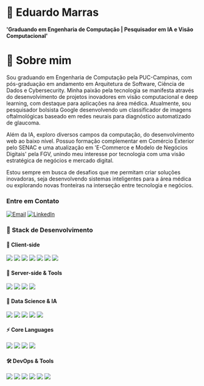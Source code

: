 # 🤖 Eduardo Marras 

**'Graduando em Engenharia de Computação | Pesquisador em IA e Visão Computacional'**

# 🚀 Sobre mim

Sou graduando em Engenharia de Computação pela PUC-Campinas, com pós-graduação em andamento em Arquitetura de Software, Ciência de Dados e Cybersecurity. Minha paixão pela tecnologia se manifesta através do desenvolvimento de projetos inovadores em visão computacional e deep learning, com destaque para aplicações na área médica. Atualmente, sou pesquisador bolsista Google desenvolvendo um classificador de imagens oftalmológicas baseado em redes neurais para diagnóstico automatizado de glaucoma.

Além da IA, exploro diversos campos da computação, do desenvolvimento web ao baixo nível. Possuo formação complementar em Comércio Exterior pelo SENAC e uma atualização em 'E-Commerce e Modelo de Negócios Digitais' pela FGV, unindo meu interesse por tecnologia com uma visão estratégica de negócios e mercado digital.

Estou sempre em busca de desafios que me permitam criar soluções inovadoras, seja desenvolvendo sistemas inteligentes para a área médica ou explorando novas fronteiras na interseção entre tecnologia e negócios.

### Entre em Contato
[![Email](https://img.shields.io/badge/Email-D14836?style=for-the-badge&logo=gmail&logoColor=white)](mailto:m4rr45.eduardo@gmail.com)
[![LinkedIn](https://img.shields.io/badge/LinkedIn-%230077B5.svg?style=for-the-badge&logo=linkedin&logoColor=white)](https://www.linkedin.com/in/eduardo-marras)

### 💫 Stack de Desenvolvimento

#### 🎯 Client-side
<img src="https://img.shields.io/badge/React-20232A?style=for-the-badge&logo=react&logoColor=61DAFB"/> <img src="https://img.shields.io/badge/HTML5-E34F26?style=for-the-badge&logo=html5&logoColor=white"/> <img src="https://img.shields.io/badge/CSS3-1572B6?style=for-the-badge&logo=css3&logoColor=white"/> <img src="https://img.shields.io/badge/JavaScript-F7DF1E?style=for-the-badge&logo=javascript&logoColor=black"/> <img src="https://img.shields.io/badge/TypeScript-007ACC?style=for-the-badge&logo=typescript&logoColor=white"/> <img src="https://img.shields.io/badge/Flutter-02569B?style=for-the-badge&logo=flutter&logoColor=white"/> <img src="https://img.shields.io/badge/Electron-47848F?style=for-the-badge&logo=electron&logoColor=white"/>

#### 🔧 Server-side & Tools
<img src="https://img.shields.io/badge/Python-3776AB?style=for-the-badge&logo=python&logoColor=white"/> <img src="https://img.shields.io/badge/Node.js-43853D?style=for-the-badge&logo=node.js&logoColor=white"/> <img src="https://img.shields.io/badge/MySQL-4479A1?style=for-the-badge&logo=mysql&logoColor=white"/> <img src="https://img.shields.io/badge/MariaDB-003545?style=for-the-badge&logo=mariadb&logoColor=white"/>

#### 🤖 Data Science & IA
<img src="https://img.shields.io/badge/PyTorch-EE4C2C?style=for-the-badge&logo=pytorch&logoColor=white"/> <img src="https://img.shields.io/badge/TensorFlow-FF6F00?style=for-the-badge&logo=tensorflow&logoColor=white"/> <img src="https://img.shields.io/badge/Keras-D00000?style=for-the-badge&logo=keras&logoColor=white"/> <img src="https://img.shields.io/badge/Pandas-150458?style=for-the-badge&logo=pandas&logoColor=white"/> <img src="https://img.shields.io/badge/NumPy-013243?style=for-the-badge&logo=numpy&logoColor=white"/>

#### ⚡ Core Languages
<img src="https://img.shields.io/badge/C-00599C?style=for-the-badge&logo=c&logoColor=white"/> <img src="https://img.shields.io/badge/C%2B%2B-00599C?style=for-the-badge&logo=c%2B%2B&logoColor=white"/> <img src="https://img.shields.io/badge/Assembly-007AAC?style=for-the-badge&logo=assemblyscript&logoColor=white"/> <img src="https://img.shields.io/badge/-VHDL-008080?logo=verilog&logoColor=white&style=flat"/>

#### 🛠️ DevOps & Tools
<img src="https://img.shields.io/badge/Docker-2496ED?style=for-the-badge&logo=docker&logoColor=white"/> <img src="https://img.shields.io/badge/Kubernetes-326CE5?style=for-the-badge&logo=kubernetes&logoColor=white"/> <img src="https://img.shields.io/badge/Git-F05032?style=for-the-badge&logo=git&logoColor=white"/> <img src="https://img.shields.io/badge/VSCode-007ACC?style=for-the-badge&logo=visual-studio-code&logoColor=white"/> <img src= "https://camo.githubusercontent.com/f1fbce44786ee4edcf97a717cce6c15cfc38a1f098efb08f11c1c80dd595a909/68747470733a2f2f696d672e736869656c64732e696f2f62616467652f4769744875622d3138313731373f7374796c653d666f722d7468652d6261646765266c6f676f3d676974687562266c6f676f436f6c6f723d7768697465"/> <img src="https://camo.githubusercontent.com/04c54f841079c668ea170e306746654fd6692f1c84d8ad205a6c538136ed41cb/68747470733a2f2f696d672e736869656c64732e696f2f62616467652f4769744875625f416374696f6e732d3230383846463f7374796c653d666f722d7468652d6261646765266c6f676f3d6769746875622d616374696f6e73266c6f676f436f6c6f723d7768697465">
